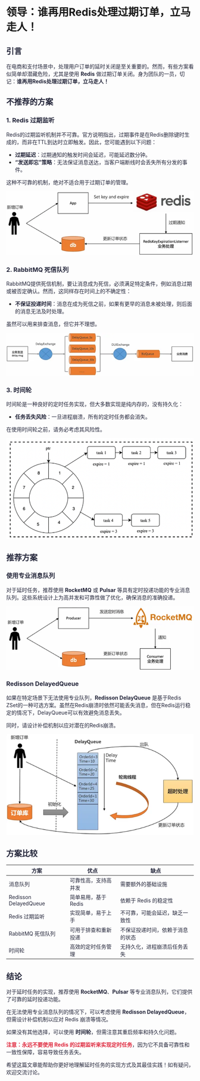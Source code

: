 # 领导：谁再用Redis处理过期订单，立马走人！

## <font style="color:rgba(6, 8, 31, 0.88);">引言</font>
<font style="color:rgba(6, 8, 31, 0.88);">在电商和支付场景中，处理用户订单的延时关闭是至关重要的。然而，有些方案看似简单却潜藏危险，尤其是使用</font><font style="color:rgba(6, 8, 31, 0.88);"> </font>**<font style="color:rgba(6, 8, 31, 0.88);">Redis</font>**<font style="color:rgba(6, 8, 31, 0.88);"> </font><font style="color:rgba(6, 8, 31, 0.88);">做过期订单关闭。身为团队的一员，切记：</font>**<font style="color:rgba(6, 8, 31, 0.88);">谁再用Redis处理过期订单，立马走人！</font>**

## <font style="color:rgba(6, 8, 31, 0.88);">不推荐的方案</font>
### <font style="color:rgba(6, 8, 31, 0.88);">1. Redis 过期监听</font>
<font style="color:rgba(6, 8, 31, 0.88);">Redis的过期监听机制并不可靠。官方说明指出，过期事件是在Redis删除键时生成的，而非在TTL到达时立即触发。因此，您可能遇到以下问题：</font>

+ **<font style="color:rgba(6, 8, 31, 0.88);">过期延迟</font>**<font style="color:rgba(6, 8, 31, 0.88);">：过期通知的触发时间会延迟，可能延迟数分钟。</font>
+ **<font style="color:rgba(6, 8, 31, 0.88);">“发送即忘”策略</font>**<font style="color:rgba(6, 8, 31, 0.88);">：无法保证消息送达，当客户端断线时会丢失所有分发的事件。</font>

<font style="color:rgba(6, 8, 31, 0.88);">这种不可靠的机制，绝对不适合用于过期订单的管理。</font>

![1728632003658-d48a0914-361e-41cf-832b-7365aabbd6d3.png](./img/GY8mAK6h86byTCiM/1728632003658-d48a0914-361e-41cf-832b-7365aabbd6d3-653034.webp)

### <font style="color:rgba(6, 8, 31, 0.88);">2. RabbitMQ 死信队列</font>
<font style="color:rgba(6, 8, 31, 0.88);">RabbitMQ提供死信机制，要让消息成为死信，必须满足特定条件，例如消息过期或被否定确认。然而，这同样存在时间上的不确定性：</font>

+ **<font style="color:rgba(6, 8, 31, 0.88);">不保证投递时间</font>**<font style="color:rgba(6, 8, 31, 0.88);">：消息在成为死信之前，如果有更早的消息未被处理，则后面的消息无法及时处理。</font>

<font style="color:rgba(6, 8, 31, 0.88);">虽然可以用来排查消息，但它并不理想。</font>

![1728632002991-e67bf6ae-327b-433d-8eaa-84c68a0c44ab.png](./img/GY8mAK6h86byTCiM/1728632002991-e67bf6ae-327b-433d-8eaa-84c68a0c44ab-152289.webp)

### <font style="color:rgba(6, 8, 31, 0.88);">3. 时间轮</font>
<font style="color:rgba(6, 8, 31, 0.88);">时间轮是一种良好的定时任务实现，但大多数实现是纯内存的，没有持久化：</font>

+ **<font style="color:rgba(6, 8, 31, 0.88);">任务丢失风险</font>**<font style="color:rgba(6, 8, 31, 0.88);">：一旦进程崩溃，所有的定时任务都会消失。</font>

<font style="color:rgba(6, 8, 31, 0.88);">在使用时间轮之前，请务必考虑其风险性。</font>

![1735464396958-d8cac87d-f620-4c14-ba8c-1e689275abc3.png](./img/GY8mAK6h86byTCiM/1735464396958-d8cac87d-f620-4c14-ba8c-1e689275abc3-613513.png)

## <font style="color:rgba(6, 8, 31, 0.88);">推荐方案</font>
### <font style="color:rgba(6, 8, 31, 0.88);">使用专业消息队列</font>
<font style="color:rgba(6, 8, 31, 0.88);">对于延时任务，推荐使用</font><font style="color:rgba(6, 8, 31, 0.88);"> </font>**<font style="color:rgba(6, 8, 31, 0.88);">RocketMQ</font>**<font style="color:rgba(6, 8, 31, 0.88);"> </font><font style="color:rgba(6, 8, 31, 0.88);">或</font><font style="color:rgba(6, 8, 31, 0.88);"> </font>**<font style="color:rgba(6, 8, 31, 0.88);">Pulsar</font>**<font style="color:rgba(6, 8, 31, 0.88);"> </font><font style="color:rgba(6, 8, 31, 0.88);">等具有定时投递功能的专业消息队列。这些系统设计上为高并发和可靠性做了优化，确保消息的准确投递。</font>

![1728632002977-70069c25-c236-44e8-bae8-4bf97c56827c.png](./img/GY8mAK6h86byTCiM/1728632002977-70069c25-c236-44e8-bae8-4bf97c56827c-897171.webp)

### <font style="color:rgba(6, 8, 31, 0.88);">Redisson DelayedQueue</font>
<font style="color:rgba(6, 8, 31, 0.88);">如果在特定场景下无法使用专业队列，</font>**<font style="color:rgba(6, 8, 31, 0.88);">Redisson DelayQueue</font>**<font style="color:rgba(6, 8, 31, 0.88);"> </font><font style="color:rgba(6, 8, 31, 0.88);">是基于Redis ZSet的一种可选方案。虽然在Redis崩溃时依然可能丢失消息，但在Redis运行稳定的情况下，DelayQueue可以有效避免消息丢失。</font>

<font style="color:rgba(6, 8, 31, 0.88);">同时，请设计补偿机制以应对潜在的Redis崩溃。</font>

![1728632003211-253bc6f4-75a4-49cc-986a-db1646c5ca95.png](./img/GY8mAK6h86byTCiM/1728632003211-253bc6f4-75a4-49cc-986a-db1646c5ca95-936575.webp)



## <font style="color:rgba(6, 8, 31, 0.88);">方案比较</font>
| **<font style="color:rgba(6, 8, 31, 0.88);">方案</font>** | **<font style="color:rgba(6, 8, 31, 0.88);">优点</font>** | **<font style="color:rgba(6, 8, 31, 0.88);">缺点</font>** |
| --- | --- | --- |
| <font style="color:rgba(6, 8, 31, 0.88);">消息队列</font> | <font style="color:rgba(6, 8, 31, 0.88);">可靠性高，支持高并发</font> | <font style="color:rgba(6, 8, 31, 0.88);">需要额外的基础设施</font> |
| <font style="color:rgba(6, 8, 31, 0.88);">Redisson DelayedQueue</font> | <font style="color:rgba(6, 8, 31, 0.88);">简单易用，基于 Redis</font> | <font style="color:rgba(6, 8, 31, 0.88);">依赖于 Redis 的稳定性</font> |
| <font style="color:rgba(6, 8, 31, 0.88);">Redis 过期监听</font> | <font style="color:rgba(6, 8, 31, 0.88);">实现简单，易于上手</font> | <font style="color:rgba(6, 8, 31, 0.88);">不可靠，可能会延迟，缺乏一致性</font> |
| <font style="color:rgba(6, 8, 31, 0.88);">RabbitMQ 死信队列</font> | <font style="color:rgba(6, 8, 31, 0.88);">可用于排查和重新投递</font> | <font style="color:rgba(6, 8, 31, 0.88);">不保证投递时间，依赖于消息的状态</font> |
| <font style="color:rgba(6, 8, 31, 0.88);">时间轮</font> | <font style="color:rgba(6, 8, 31, 0.88);">高效的定时任务管理</font> | <font style="color:rgba(6, 8, 31, 0.88);">无持久化，进程崩溃后任务丢失</font> |




## <font style="color:rgba(6, 8, 31, 0.88);">结论</font>
<font style="color:rgba(6, 8, 31, 0.88);">对于延时任务的实现，推荐使用</font><font style="color:rgba(6, 8, 31, 0.88);"> </font>**<font style="color:rgba(6, 8, 31, 0.88);">RocketMQ</font>**<font style="color:rgba(6, 8, 31, 0.88);">、</font>**<font style="color:rgba(6, 8, 31, 0.88);">Pulsar</font>**<font style="color:rgba(6, 8, 31, 0.88);"> </font><font style="color:rgba(6, 8, 31, 0.88);">等专业消息队列，它们提供了可靠的延时投递功能。</font>

<font style="color:rgba(6, 8, 31, 0.88);">在无法使用专业消息队列的情况下，可以考虑使用</font><font style="color:rgba(6, 8, 31, 0.88);"> </font>**<font style="color:rgba(6, 8, 31, 0.88);">Redisson DelayedQueue</font>**<font style="color:rgba(6, 8, 31, 0.88);">，但需设计补偿机制以应对 Redis 崩溃等情况。</font>

<font style="color:rgba(6, 8, 31, 0.88);">如果没有其他选择，可以使用</font><font style="color:rgba(6, 8, 31, 0.88);"> </font>**<font style="color:rgba(6, 8, 31, 0.88);">时间轮</font>**<font style="color:rgba(6, 8, 31, 0.88);">，但需注意其重启频率和持久化问题。</font>

**<font style="color:#DF2A3F;">注意：永远不要使用 Redis 的过期监听来实现定时任务</font>**<font style="color:rgba(6, 8, 31, 0.88);">，因为它不具备可靠性和一致性保障，容易导致任务丢失。</font>

<font style="color:rgba(6, 8, 31, 0.88);">希望这篇文章能帮助你更好地理解延时任务的实现方式及其最佳实践！如有疑问，欢迎交流讨论。</font>

